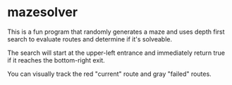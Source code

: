 # mazesolver

This is a fun program that randomly generates a maze and uses depth first search to evaluate routes and determine if it's solveable.

The search will start at the upper-left entrance and immediately return true if it reaches the bottom-right exit.

You can visually track the red "current" route and gray "failed" routes.
